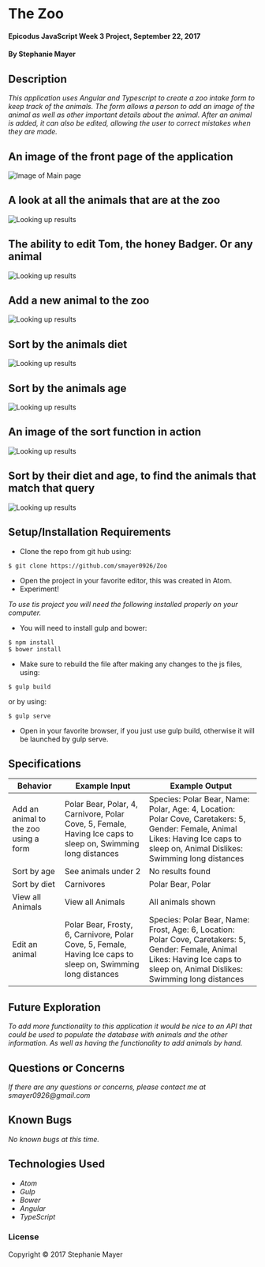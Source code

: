 # The Zoo

#### Epicodus JavaScript Week 3 Project, September 22, 2017

#### By Stephanie Mayer

## Description

_This application uses Angular and Typescript to create a zoo intake form to keep track of the animals. The form allows a person to add an image of the animal as well as other important details about the animal. After an animal is added, it can also be edited, allowing the user to correct mistakes when they are made._

## An image of the front page of the application
![Image of Main page](images/screenshot.png)
## A look at all the animals that are at the zoo
![Looking up results](images/screenshot1.png)
## The ability to edit Tom, the honey Badger. Or any animal
![Looking up results](images/screenshot2.png)
## Add a new animal to the zoo
![Looking up results](images/screenshot3.png)
## Sort by the animals diet
![Looking up results](images/screenshot4.png)
## Sort by the animals age
![Looking up results](images/screenshot5.png)
## An image of the sort function in action
![Looking up results](images/screenshot6.png)
## Sort by their diet and age, to find the animals that match that query
![Looking up results](images/screenshot7.png)


## Setup/Installation Requirements
* Clone the repo from git hub using:
````
$ git clone https://github.com/smayer0926/Zoo
````
* Open the project in your favorite editor, this was created in Atom.
* Experiment!

_To use tis project you will need the following installed properly on your computer._
* You will need to install gulp and bower:
````
$ npm install
$ bower install
````
* Make sure to rebuild the file after making any changes to the js files, using:
````
$ gulp build
````
 or by using:
````
$ gulp serve
````
* Open in your favorite browser, if you just use gulp build, otherwise it will be launched by gulp serve.

## Specifications

| Behavior      | Example Input      | Example Output       |
| ------------- | ------------- | ------------- |
| Add an animal to the zoo using a form | Polar Bear, Polar, 4, Carnivore, Polar Cove, 5, Female, Having Ice caps to sleep on, Swimming long distances | Species: Polar Bear, Name: Polar, Age: 4, Location: Polar Cove, Caretakers: 5, Gender: Female, Animal Likes: Having Ice caps to sleep on, Animal Dislikes: Swimming long distances |
| Sort by age | See animals under 2 | No results found |
| Sort by diet | Carnivores | Polar Bear, Polar |
| View all Animals | View all Animals | All animals shown |
| Edit an animal | Polar Bear, Frosty, 6, Carnivore, Polar Cove, 5, Female, Having Ice caps to sleep on, Swimming long distances | Species: Polar Bear, Name: Frost, Age: 6, Location: Polar Cove, Caretakers: 5, Gender: Female, Animal Likes: Having Ice caps to sleep on, Animal Dislikes: Swimming long distances |

## Future Exploration
_To add more functionality to this application it would be nice to an API that could be used to populate the database with animals and the other information. As well as having the functionality to add animals by hand._

## Questions or Concerns
_If there are any questions or concerns, please contact me at smayer0926@gmail.com_

## Known Bugs
_No known bugs at this time._

## Technologies Used

* _Atom_
* _Gulp_
* _Bower_
* _Angular_
* _TypeScript_


### License

Copyright &copy; 2017 Stephanie Mayer
